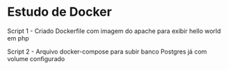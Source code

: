 # Estudo de Docker

Script 1 - Criado Dockerfile com imagem do apache para exibir hello world em php

Script 2 - Arquivo docker-compose para subir banco Postgres já com volume configurado
